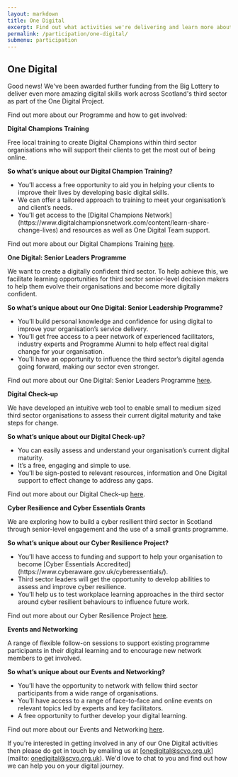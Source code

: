 ```yaml
---
layout: markdown
title: One Digital
excerpt: Find out what activities we're delivering and learn more about our previous programme.
permalink: /participation/one-digital/
submenu: participation
---
```


## One Digital

Good news! We've been awarded further funding from the Big Lottery to deliver even more amazing digital skills work across Scotland's third sector as part of the One Digital Project.

Find out more about our Programme and how to get involved:

**Digital Champions Training**

Free local training to create Digital Champions within third sector organisations who will support their clients to get the most out of being online.

**So what’s unique about our Digital Champion Training?**

<ul class="browser-default">
<li>You’ll access a free opportunity to aid you in helping your clients to improve their lives by developing basic digital skills.</li>
<li>We can offer a tailored approach to training to meet your organisation’s and client’s needs.</li>
<li>You’ll get access to the [Digital Champions Network](https://www.digitalchampionsnetwork.com/content/learn-share-change-lives) and resources as well as One Digital Team support.</li>
</ul>

Find out more about our Digital Champions Training [here](https://digital.scvo.org.uk/participation/digital-champions-training/).

**One Digital: Senior Leaders Programme**

We want to create a digitally confident third sector. To help achieve this, we facilitate learning opportunities for third sector senior-level decision makers to help them evolve their organisations and become more digitally confident.

**So what’s unique about our One Digital: Senior Leadership Programme?**

<ul class="browser-default">
<li>You’ll build personal knowledge and confidence for using digital to improve your organisation’s service delivery.</li>
<li>You’ll get free access to a peer network of experienced facilitators, industry experts and Programme Alumni to help effect real digital change for your organisation.</li>
<li>You’ll have an opportunity to influence the third sector’s digital agenda going forward, making our sector even stronger.</li>
</ul>

Find out more about our One Digital: Senior Leaders Programme [here](https://digital.scvo.org.uk/evolution/senior-leader-programme/).

**Digital Check-up** 

We have developed an intuitive web tool to enable small to medium sized third sector organisations to assess their current digital maturity and take steps for change.

**So what’s unique about our Digital Check-up?**

<ul class="browser-default">
<li>You can easily assess and understand your organisation’s current digital maturity.</li>
<li>It’s a free, engaging and simple to use.</li>
<li>You’ll be sign-posted to relevant resources, information and One Digital support to effect change to address any gaps.</li>
</ul>

Find out more about our Digital Check-up [here](https://digital.scvo.org.uk/evolution/digital-check-up/).

**Cyber Resilience and Cyber Essentials Grants**

We are exploring how to build a cyber resilient third sector in Scotland through senior-level engagement and the use of a small grants programme.

**So what’s unique about our Cyber Resilience Project?** 

<ul class="browser-default">
<li>You’ll have access to funding and support to help your organisation to become [Cyber Essentials Accredited](https://www.cyberaware.gov.uk/cyberessentials/).</li>
<li>Third sector leaders will get the opportunity to develop abilities to assess and improve cyber resilience.</li>
<li>You’ll help us to test workplace learning approaches in the third sector around cyber resilient behaviours to influence future work.</li>
</ul>

Find out more about our Cyber Resilience Project [here](https://digital.scvo.org.uk/evolution/cyber-resilience/).

**Events and Networking**

A range of flexible follow-on sessions to support existing programme participants in their digital learning and to encourage new network members to get involved.

**So what’s unique about our Events and Networking?**

<ul class="browser-default">
<li>You’ll have the opportunity to network with fellow third sector participants from a wide range of organisations.</li>
<li>You’ll have access to a range of face-to-face and online events on relevant topics led by experts and key facilitators.</li>
<li>A free opportunity to further develop your digital learning.</li>
</ul>

Find out more about our Events and Networking [here](https://digital.scvo.org.uk/evolution/events-and-networking/).

If you're interested in getting involved in any of our One Digital activities then please do get in touch by emailing us at [onedigital@scvo.org.uk](mailto: onedigital@scvo.org.uk). We'd love to chat to you and find out how we can help you on your digital journey.

